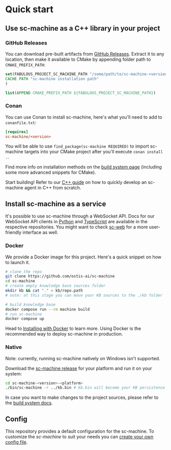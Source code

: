 
# Quick start

## Use sc-machine as a C++ library in your project

### GitHub Releases
You can download pre-built artifacts from [GitHub Releases](https://github.com/ostis-ai/sc-machine/releases). Extract it to any location, then make it available to CMake by appending folder path to `CMAKE_PREFIX_PATH`:

```cmake
set(FABULOUS_PROJECT_SC_MACHINE_PATH "/some/path/to/sc-machine-<version>" 
CACHE PATH "sc-machine installation path"
)

list(APPEND CMAKE_PREFIX_PATH ${FABULOUS_PROJECT_SC_MACHINE_PATH})
```

### Conan

You can use Conan to install sc-machine, here's what you'll need to add to `conanfile.txt`:
```ini
[requires]
sc-machine/<version>
```

You will be able to use `find_package(sc-machine REQUIRED)` to import sc-machine targets into your CMake project after you'll execute `conan install .`.

Find more info on installation methods on the [build system page](https://ostis-ai.github.io/sc-machine/build/build_system/) (including some more advanced snippets for CMake).

Start building! Refer to our [C++ guide](https://ostis-ai.github.io/sc-machine/sc-memory/api/cpp/guides/simple_guide_for_implementing_agent/) on how to quickly develop an sc-machine agent in C++ from scratch.

## Install sc-machine as a service

It's possible to use sc-machine through a WebSocket API. Docs for our WebSocket API clients in [Python](https://github.com/ostis-ai/py-sc-client) and [TypeScript](https://github.com/ostis-ai/ts-sc-client) are available in the respective repositories. You might want to check [sc-web](https://github.com/ostis-ai/sc-web) for a more user-friendly interface as well.

### Docker

We provide a Docker image for this project. Here's a quick snippet on how to launch it.

```sh
# clone the repo
git clone https://github.com/ostis-ai/sc-machine
cd sc-machine
# create empty knowledge base sources folder
mkdir kb && cat "." > kb/repo.path
# note: at this stage you can move your KB sources to the ./kb folder

# build knowledge base
docker compose run --rm machine build
# run sc-machine
docker compose up
```
  
Head to [Installing with Docker](https://ostis-ai.github.io/sc-machine/docker) to learn more. Using Docker is the recommended way to deploy sc-machine in production.

### Native

Note: currently, running sc-machine natively on Windows isn't supported.

Download the [sc-machine release](https://github.com/ostis-ai/sc-machine/releases) for your platform and run it on your system:

```sh
cd sc-machine-<version>-<platform>
./bin/sc-machine -r ../kb.bin # kb.bin will become your KB persistence folder
```

In case you want to make changes to the project sources, please refer to the [build system docs](https://ostis-ai.github.io/sc-machine/build/build_system/).

## Config

This repository provides a default configuration for the sc-machine. To customize the _sc-machine_ to suit your needs you can [create your own config file](https://ostis-ai.github.io/sc-machine/build/config).
